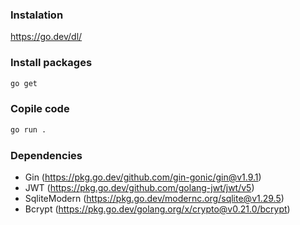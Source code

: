 ### Instalation
https://go.dev/dl/

### Install packages
```sh
go get
```

### Copile code
```sh
go run .
```

### Dependencies
- Gin (https://pkg.go.dev/github.com/gin-gonic/gin@v1.9.1)
- JWT (https://pkg.go.dev/github.com/golang-jwt/jwt/v5)
- SqliteModern (https://pkg.go.dev/modernc.org/sqlite@v1.29.5)
- Bcrypt  (https://pkg.go.dev/golang.org/x/crypto@v0.21.0/bcrypt)